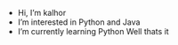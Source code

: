 - Hi, I’m kalhor
- I’m interested in Python and Java
- I’m currently learning Python
Well thats it

<!---
kalhor51/kalhor51 is a ✨ special ✨ repository because its `README.md` (this file) appears on your GitHub profile.
You can click the Preview link to take a look at your changes.
--->
